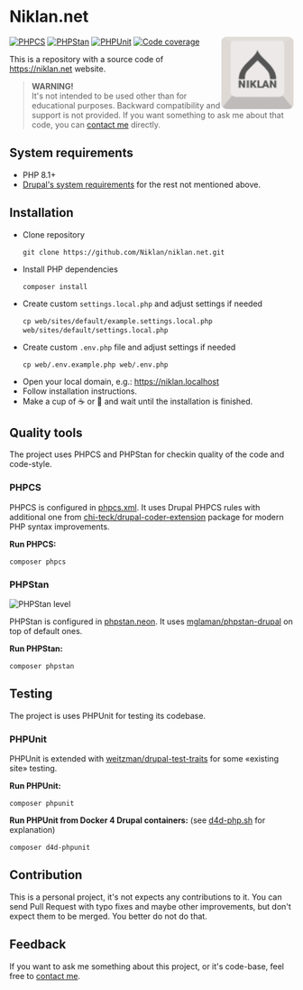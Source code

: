 # Niklan.net

<img src="./web/themes/custom/mechanical/logo.svg" alt="Niklan.net" width="128" align="right">

[![PHPCS](https://github.com/Niklan/niklan.net/actions/workflows/phpcs.yml/badge.svg)](https://github.com/Niklan/niklan.net/actions/workflows/phpcs.yml) [![PHPStan](https://github.com/Niklan/niklan.net/actions/workflows/phpstan.yml/badge.svg)](https://github.com/Niklan/niklan.net/actions/workflows/phpstan.yml) [![PHPUnit](https://github.com/Niklan/niklan.net/actions/workflows/phpunit.yml/badge.svg)](https://github.com/Niklan/niklan.net/actions/workflows/phpunit.yml) [![Code coverage](https://codecov.io/gh/Niklan/niklan.net/branch/develop/graph/badge.svg)](https://codecov.io/gh/Niklan/niklan.net/)

This is a repository with a source code of <https://niklan.net> website.

> **WARNING!**\
> It's not intended to be used other than for educational purposes. Backward compatibility and support is not provided. If you want something to ask me about that code, you can [contact me](https://niklan.net/contact) directly.

## System requirements

- PHP 8.1+
- [Drupal's system requirements](https://www.drupal.org/docs/system-requirements) for the rest not mentioned above.

## Installation

- Clone repository
  ```shell
  git clone https://github.com/Niklan/niklan.net.git
  ```
- Install PHP dependencies
  ```shell
  composer install
  ```
- Create custom `settings.local.php` and adjust settings if needed
  ```shell
  cp web/sites/default/example.settings.local.php web/sites/default/settings.local.php
  ```
- Create custom `.env.php` file and adjust settings if needed
  ```shell
  cp web/.env.example.php web/.env.php
  ```
- Open your local domain, e.g.: https://niklan.localhost
- Follow installation instructions.
- Make a cup of ☕ or 🍵 and wait until the installation is finished.

## Quality tools

The project uses PHPCS and PHPStan for checkin quality of the code and code-style.

### PHPCS

PHPCS is configured in [phpcs.xml](phpcs.xml). It uses Drupal PHPCS rules with additional one from [chi-teck/drupal-coder-extension](https://github.com/Chi-teck/drupal-coder-extension) package for modern PHP syntax improvements.

**Run PHPCS:**

```shell
composer phpcs
```

### PHPStan

![PHPStan level](https://img.shields.io/badge/PHPStan-level%203-brightgreen.svg?style=flat)

PHPStan is configured in [phpstan.neon](phpstan.neon). It uses [mglaman/phpstan-drupal](https://github.com/mglaman/phpstan-drupal) on top of default ones.

**Run PHPStan:**

```shell
composer phpstan
```

## Testing

The project is uses PHPUnit for testing its codebase.

### PHPUnit

PHPUnit is extended with [weitzman/drupal-test-traits](https://gitlab.com/weitzman/drupal-test-traits) for some «existing site» testing.

**Run PHPUnit:**

```shell
composer phpunit
```

**Run PHPUnit from Docker 4 Drupal containers:** (see [d4d-php.sh](scripts/d4d-php.sh) for explanation)

```shell
composer d4d-phpunit
```

## Contribution

This is a personal project, it's not expects any contributions to it. You can send Pull Request with typo fixes and maybe other improvements, but don't expect them to be merged. You better do not do that.

## Feedback

If you want to ask me something about this project, or it's code-base, feel free to [contact me](https://niklan.net/contact).
